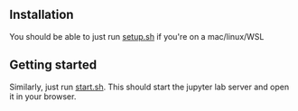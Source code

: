 ## Installation

You should be able to just run [setup.sh](./setup.sh) if you're on a mac/linux/WSL

## Getting started

Similarly, just run [start.sh](./start.sh). This should start the jupyter lab server and open it in your browser.
